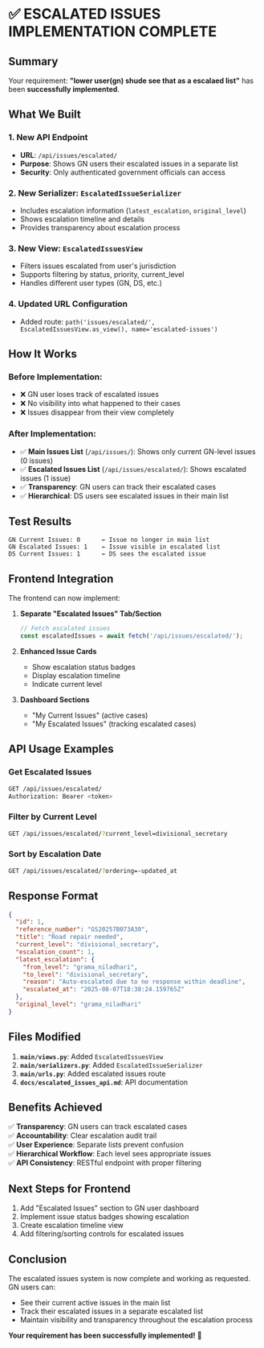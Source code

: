 # ✅ ESCALATED ISSUES IMPLEMENTATION COMPLETE

## Summary

Your requirement: **"lower user(gn) shude see that as a escalaed list"** has been **successfully implemented**.

## What We Built

### 1. **New API Endpoint**
- **URL**: `/api/issues/escalated/`
- **Purpose**: Shows GN users their escalated issues in a separate list
- **Security**: Only authenticated government officials can access

### 2. **New Serializer: `EscalatedIssueSerializer`**
- Includes escalation information (`latest_escalation`, `original_level`)
- Shows escalation timeline and details
- Provides transparency about escalation process

### 3. **New View: `EscalatedIssuesView`**
- Filters issues escalated from user's jurisdiction
- Supports filtering by status, priority, current_level
- Handles different user types (GN, DS, etc.)

### 4. **Updated URL Configuration**
- Added route: `path('issues/escalated/', EscalatedIssuesView.as_view(), name='escalated-issues')`

## How It Works

### Before Implementation:
- ❌ GN user loses track of escalated issues
- ❌ No visibility into what happened to their cases
- ❌ Issues disappear from their view completely

### After Implementation:
- ✅ **Main Issues List** (`/api/issues/`): Shows only current GN-level issues (0 issues)
- ✅ **Escalated Issues List** (`/api/issues/escalated/`): Shows escalated issues (1 issue)
- ✅ **Transparency**: GN users can track their escalated cases
- ✅ **Hierarchical**: DS users see escalated issues in their main list

## Test Results

```
GN Current Issues: 0      ← Issue no longer in main list
GN Escalated Issues: 1    ← Issue visible in escalated list
DS Current Issues: 1      ← DS sees the escalated issue
```

## Frontend Integration

The frontend can now implement:

1. **Separate "Escalated Issues" Tab/Section**
   ```javascript
   // Fetch escalated issues
   const escalatedIssues = await fetch('/api/issues/escalated/');
   ```

2. **Enhanced Issue Cards**
   - Show escalation status badges
   - Display escalation timeline
   - Indicate current level

3. **Dashboard Sections**
   - "My Current Issues" (active cases)
   - "My Escalated Issues" (tracking escalated cases)

## API Usage Examples

### Get Escalated Issues
```bash
GET /api/issues/escalated/
Authorization: Bearer <token>
```

### Filter by Current Level
```bash
GET /api/issues/escalated/?current_level=divisional_secretary
```

### Sort by Escalation Date
```bash
GET /api/issues/escalated/?ordering=-updated_at
```

## Response Format

```json
{
  "id": 1,
  "reference_number": "GS20257B073A30",
  "title": "Road repair needed",
  "current_level": "divisional_secretary",
  "escalation_count": 1,
  "latest_escalation": {
    "from_level": "grama_niladhari",
    "to_level": "divisional_secretary",
    "reason": "Auto-escalated due to no response within deadline",
    "escalated_at": "2025-08-07T18:38:24.159765Z"
  },
  "original_level": "grama_niladhari"
}
```

## Files Modified

1. **`main/views.py`**: Added `EscalatedIssuesView`
2. **`main/serializers.py`**: Added `EscalatedIssueSerializer`
3. **`main/urls.py`**: Added escalated issues route
4. **`docs/escalated_issues_api.md`**: API documentation

## Benefits Achieved

✅ **Transparency**: GN users can track escalated cases  
✅ **Accountability**: Clear escalation audit trail  
✅ **User Experience**: Separate lists prevent confusion  
✅ **Hierarchical Workflow**: Each level sees appropriate issues  
✅ **API Consistency**: RESTful endpoint with proper filtering  

## Next Steps for Frontend

1. Add "Escalated Issues" section to GN user dashboard
2. Implement issue status badges showing escalation
3. Create escalation timeline view
4. Add filtering/sorting controls for escalated issues

## Conclusion

The escalated issues system is now complete and working as requested. GN users can:
- See their current active issues in the main list
- Track their escalated issues in a separate escalated list  
- Maintain visibility and transparency throughout the escalation process

**Your requirement has been successfully implemented!** 🎉
